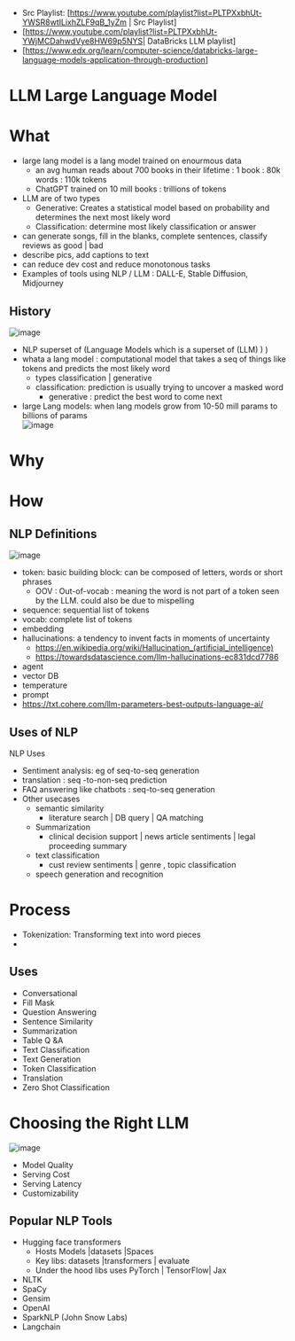 - Src Playlist: [https://www.youtube.com/playlist?list=PLTPXxbhUt-YWSR8wtILixhZLF9qB_1yZm | Src Playlist]
- [https://www.youtube.com/playlist?list=PLTPXxbhUt-YWjMCDahwdVye8HW69p5NYS| DataBricks LLM playlist]
- [https://www.edx.org/learn/computer-science/databricks-large-language-models-application-through-production]

# LLM Large Language Model


# What
- large lang model is a lang model trained on enourmous data
  - an avg human reads about 700 books in their lifetime : 1 book : 80k words : 110k tokens
  - ChatGPT trained on 10 mill books : trillions of tokens
- LLM are of two types
  - Generative: Creates a statistical model based on probability and determines the next most likely word
  - Classification: determine most likely classification or answer
- can generate songs, fill in the blanks, complete sentences, classify reviews as good | bad
- describe pics, add captions to text
- can reduce dev cost and reduce monotonous tasks
- Examples of tools using NLP / LLM : DALL-E, Stable Diffusion, Midjourney
## History
![image](https://github.com/trohit/ml/assets/466385/c4018d1e-3ffc-4b70-a78c-2f40a036258a)
- NLP superset of (Language Models which is a superset of (LLM) ) )
- whata a lang model : computational model that takes a seq of things like tokens and predicts the most likely word
	- types classification | generative
 	- classification: prediction is usually trying to uncover a masked word
    	- generative : predict the best word to come next
- large Lang models: when lang models grow from 10-50 mill params to billions of params   
![image](https://github.com/trohit/ml/assets/466385/1a400969-e4e8-476b-bf7a-7bc7ad01eb8c)

# Why
# How

## NLP Definitions
![image](https://github.com/trohit/ml/assets/466385/26bd797f-a614-47dc-a3a1-57fa676417cd)

- token: basic building block: can be composed of letters, words or short phrases
  - OOV : Out-of-vocab : meaning the word is not part of a token seen by the LLM. could also be due to mispelling
- sequence: sequential list of tokens
- vocab: complete list of tokens
- embedding
- hallucinations: a tendency to invent facts in moments of uncertainty
  - https://en.wikipedia.org/wiki/Hallucination_(artificial_intelligence)
  - https://towardsdatascience.com/llm-hallucinations-ec831dcd7786
- agent
- vector DB
- temperature
- prompt
- https://txt.cohere.com/llm-parameters-best-outputs-language-ai/


## Uses of NLP
NLP Uses
- Sentiment analysis: eg of seq-to-seq generation
- translation : seq -to-non-seq prediction
- FAQ answering like chatbots : seq-to-seq generation
- Other usecases
	- semantic similarity
		- literature search | DB query | QA matching
	- Summarization
		- clinical decision support | news article sentiments | legal proceeding summary
	- text classification
		- cust review sentiments | genre , topic classification
  	- speech generation and recognition
# Process
- Tokenization: Transforming text into word pieces
- 
## Uses


- Conversational
- Fill Mask
- Question Answering
- Sentence Similarity
- Summarization
- Table Q &A
- Text Classification
- Text Generation
- Token Classification
- Translation
- Zero Shot Classification

# Choosing the Right LLM
![image](https://github.com/trohit/ml/assets/466385/5b482318-9789-43ca-b011-b58f4aae8896)
- Model Quality
- Serving Cost
- Serving Latency
- Customizability

## Popular NLP Tools
- Hugging face transformers
  - Hosts Models |datasets |Spaces
  - Key libs: datasets |transformers | evaluate
  - Under the hood libs uses PyTorch | TensorFlow| Jax
- NLTK
- SpaCy
- Gensim
- OpenAI
- SparkNLP (John Snow Labs)
- Langchain
